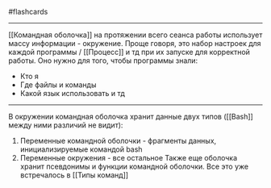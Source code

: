#flashcards 
***
[[Командная оболочка]] на протяжении всего сеанса работы использует массу информации - окружение.
Проще говоря, это набор настроек для каждой программы / [[Процесс]] и тд при их запуске для корректной работы.
Оно нужно для того, чтобы программы знали:
- Кто я
- Где файлы и команды
- Какой язык использовать и тд
***
В окружении командная оболочка хранит данные двух типов ([[Bash]] между ними различий не видит):
1. Переменные командной оболочки - фрагменты данных, инициализируемые командой bash
2. Переменные окружения - все остальное
Также еще оболочка хранит псевдонимы и функции командной оболочки. Все это уже встречалось в [[Типы команд]]